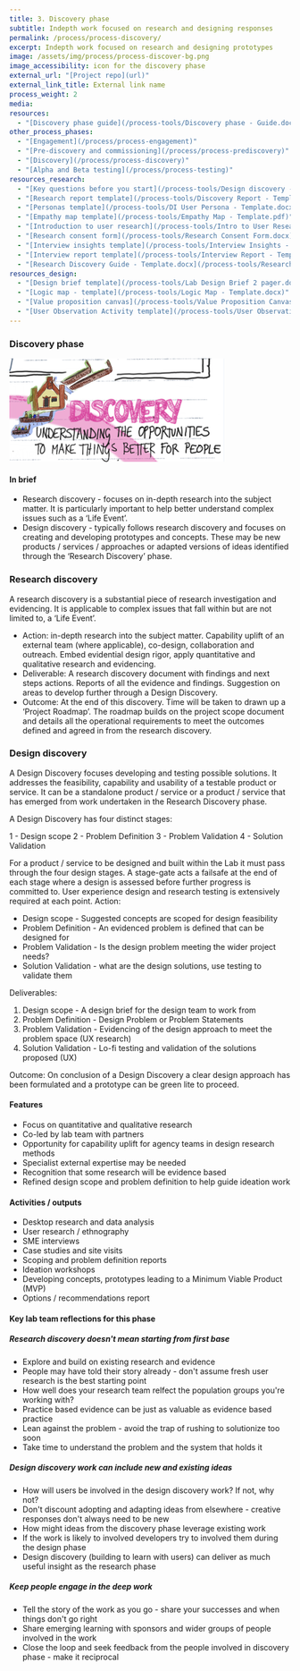 ```yaml
---
title: 3. Discovery phase
subtitle: Indepth work focused on research and designing responses
permalink: /process/process-discovery/
excerpt: Indepth work focused on research and designing prototypes
image: /assets/img/process/process-discover-bg.png
image_accessibility: icon for the discovery phase
external_url: "[Project repo](url)"
external_link_title: External link name
process_weight: 2
media:
resources:
  - "[Discovery phase guide](/process-tools/Discovery phase - Guide.docx)"
other_process_phases:
  - "[Engagement](/process/process-engagement)"
  - "[Pre-discovery and commissioning](/process/process-prediscovery)"
  - "[Discovery](/process/process-discovery)"
  - "[Alpha and Beta testing](/process/process-testing)"
resources_research:
  - "[Key questions before you start](/process-tools/Design discovery - Key questions.docx)"
  - "[Research report template](/process-tools/Discovery Report - Template.docx)"
  - "[Personas template](/process-tools/DI User Persona - Template.docx)"
  - "[Empathy map template](/process-tools/Empathy Map - Template.pdf)"
  - "[Introduction to user research](/process-tools/Intro to User Research.pptx)"
  - "[Research consent form](/process-tools/Research Consent Form.docx)"
  - "[Interview insights template](/process-tools/Interview Insights - Template.pptx)"
  - "[Interview report template](/process-tools/Interview Report - Template.docx)"
  - "[Research Discovery Guide - Template.docx](/process-tools/Research Discovery Guide - Template.docx)"
resources_design:
  - "[Design brief template](/process-tools/Lab Design Brief 2 pager.docx)"
  - "[Logic map - template](/process-tools/Logic Map - Template.docx)"
  - "[Value proposition canvas](/process-tools/Value Proposition Canvas.pdf)"
  - "[User Observation Activity template](/process-tools/User Observation Activity - Template.docx)"
---
```


### Discovery phase

[![Discovery phase illustration](/assets/img/process/Discovery.png)](/assets/img/process/Discovery.png)

#### In brief

* Research discovery - focuses on in-depth research into the subject matter. It is particularly important to help better understand complex issues such as a ‘Life Event’.
* Design discovery - typically follows research discovery and focuses on creating and developing prototypes and concepts. These may be new products / services / approaches  or  adapted versions of ideas identified through the ‘Research Discovery’ phase.

### Research discovery

A research discovery is a substantial piece of research investigation and evidencing. It is applicable to complex issues that fall within but are not limited to, a ‘Life Event’.

* Action: in-depth research into the subject matter. Capability uplift of an external team (where applicable), co-design, collaboration and outreach. Embed evidential design rigor, apply quantitative and qualitative research and evidencing.
* Deliverable: A research discovery document with findings and next steps actions. Reports of all the evidence and findings. Suggestion on areas to develop further through a Design Discovery.
* Outcome: At the end of this discovery. Time will be taken to drawn up a ‘Project Roadmap’. The roadmap builds on the project scope document and details all the operational requirements to meet the outcomes defined and agreed in from the research discovery.

### Design discovery

A Design Discovery focuses developing and testing possible solutions. It addresses the feasibility, capability and usability of a testable product or service. It can be a standalone product / service or a product / service that has emerged from work undertaken in the Research Discovery phase.

A Design Discovery has four distinct stages:

1 - Design scope
2 - Problem Definition
3 - Problem Validation
4 - Solution Validation

For a product / service to be designed and built within the Lab it must pass through the four design stages. A stage-gate acts a failsafe at the end of each stage where a design is assessed before further progress is committed to. User experience design and research testing is extensively required at each point.
Action:

* Design scope -  Suggested concepts are scoped for design feasibility
* Problem Definition - An evidenced problem is defined that can be designed for
* Problem Validation - Is the design problem meeting the wider project needs?
* Solution Validation - what are the design solutions, use testing to validate them

Deliverables:

1. Design scope -  A design brief for the design team to work from
2. Problem Definition - Design Problem or Problem Statements
3. Problem Validation - Evidencing of the design approach to meet the problem space (UX research)
4. Solution Validation - Lo-fi testing and validation of the solutions proposed (UX)

Outcome: On conclusion of a Design Discovery a clear design approach has been formulated and a prototype can be green lite to proceed.

#### Features

* Focus on quantitative and qualitative research
* Co-led by lab team with partners
* Opportunity for capability uplift for agency teams in design research methods
* Specialist external expertise may be needed
* Recognition that some research will be evidence based
* Refined design scope and problem definition to help guide ideation work

#### Activities / outputs

* Desktop research and data analysis
* User research / ethnography
* SME interviews
* Case studies and site visits
* Scoping and problem definition reports
* Ideation workshops
* Developing concepts, prototypes leading to a Minimum Viable Product (MVP)
* Options / recommendations report

#### Key lab team reflections for this phase

##### Research discovery doesn't mean starting from first base

* Explore and build on existing research and evidence
* People may have told their story already - don't assume fresh user research is the best starting point
* How well does your research team relfect the population groups you're working with?
* Practice based evidence can be just as valuable as evidence based practice
* Lean against the problem - avoid the trap of rushing to solutionize too soon
* Take time to understand the problem and the system that holds it

##### Design discovery work can include new and existing ideas

* How will users be involved in the design discovery work? If not, why not?
* Don't discount adopting and adapting ideas from elsewhere - creative responses don't always need to be new
* How might ideas from the discovery phase leverage existing work
* If the work is likely to involved developers try to involved them during the design phase
* Design discovery (building to learn with users) can deliver as much useful insight as the research phase

##### Keep people engage in the deep work

* Tell the story of the work as you go - share your successes and when things don't go right
* Share emerging learning with sponsors and wider groups of people involved in the work
* Close the loop and seek feedback from the people involved in discovery phase - make it reciprocal
